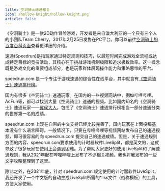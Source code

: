 ```yaml
---
title: 空洞骑士速通相关
icon: /hollow-knight/hollow-knight.png
article: false
---
```


《空洞骑士》是一款2D动作冒险游戏，开发者是来自澳大利亚的一个只有三个人的小团队Team Cherry，2017年2月25日发售在PC平台。你可以前往[空洞骑士的百度百科页面](https://baike.baidu.com/item/%E7%A9%BA%E6%B4%9E%E9%AA%91%E5%A3%AB)查看更详细的介绍。

速通(Speedrun)是指玩家通过特定规则和技巧，以最短时间完成游戏全流程或达成特定目标的竞技活动，其核心在于挑战游戏机制极限和追求极致效率。这一概念既是游戏文化的重要组成部分，也是玩家群体展现操作能力和策略思维的平台。

speedrun.com 是一个专注于游戏速通的综合性在线平台，其中就含有[《空洞骑士》速通排行榜](https://www.speedrun.com/zh-CN/hollowknight)。

国内有很多《空洞骑士》速通玩家。在国内的一些视频网站中，例如哔哩哔哩、AcFun等，都可以找到大量《空洞骑士》速通的视频。比如国内知名的《空洞骑士》速通玩家——[翼侯大人](https://space.bilibili.com/2978046)，包揽了《空洞骑士》速通排行榜相当一部分速通分类的世界第一名的成绩。

speedrun.com 上现在自带的中文支持已经比较完善了，国内玩家在上面投稿基本没有什么语言障碍。一般情况下，只要在哔哩哔哩等视频网站发布自己的速通视频，即可很容易的向 speedrun.com 提交自己的速通成绩。但是，关于速通规则方面的内容、speedrun.com要求使用的计时器软件LiveSplit，都是英文的，这就导致了很多玩家在使用上会遇到困难。为了帮助大家更好的使用LiveSplit和了解速通规则，我从2021年起在哔哩哔哩上发布了不少相关视频。我也将我发布的一些文字攻略整理到了这里。

除此之外，在2021年底，针对 speedrun.com 规定使用的计时器软件LiveSplit，我还开发了一个中文版的自动生成LiveSplit所需的*.lss文件（俗称模板）的工具，方便大家使用。

<Catalog></Catalog>